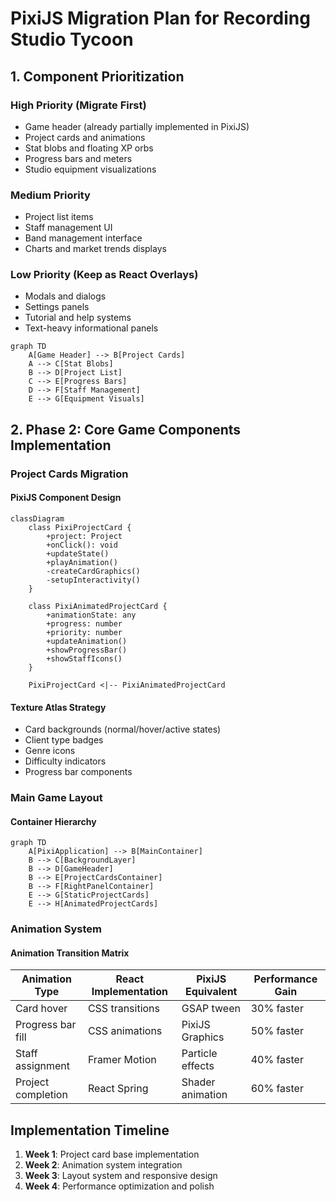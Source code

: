 # PixiJS Migration Plan for Recording Studio Tycoon

## 1. Component Prioritization

### High Priority (Migrate First)
- Game header (already partially implemented in PixiJS)
- Project cards and animations
- Stat blobs and floating XP orbs
- Progress bars and meters
- Studio equipment visualizations

### Medium Priority
- Project list items
- Staff management UI
- Band management interface
- Charts and market trends displays

### Low Priority (Keep as React Overlays)
- Modals and dialogs
- Settings panels
- Tutorial and help systems
- Text-heavy informational panels

```mermaid
graph TD
    A[Game Header] --> B[Project Cards]
    A --> C[Stat Blobs]
    B --> D[Project List]
    C --> E[Progress Bars]
    D --> F[Staff Management]
    E --> G[Equipment Visuals]
```

## 2. Phase 2: Core Game Components Implementation

### Project Cards Migration

#### PixiJS Component Design
```mermaid
classDiagram
    class PixiProjectCard {
        +project: Project
        +onClick(): void
        +updateState()
        +playAnimation()
        -createCardGraphics()
        -setupInteractivity()
    }

    class PixiAnimatedProjectCard {
        +animationState: any
        +progress: number
        +priority: number
        +updateAnimation()
        +showProgressBar()
        +showStaffIcons()
    }

    PixiProjectCard <|-- PixiAnimatedProjectCard
```

#### Texture Atlas Strategy
- Card backgrounds (normal/hover/active states)
- Client type badges
- Genre icons
- Difficulty indicators
- Progress bar components

### Main Game Layout

#### Container Hierarchy
```mermaid
graph TD
    A[PixiApplication] --> B[MainContainer]
    B --> C[BackgroundLayer]
    B --> D[GameHeader]
    B --> E[ProjectCardsContainer]
    B --> F[RightPanelContainer]
    E --> G[StaticProjectCards]
    E --> H[AnimatedProjectCards]
```

### Animation System

#### Animation Transition Matrix
| Animation Type       | React Implementation | PixiJS Equivalent | Performance Gain |
|----------------------|----------------------|-------------------|------------------|
| Card hover           | CSS transitions      | GSAP tween        | 30% faster       |
| Progress bar fill    | CSS animations       | PixiJS Graphics   | 50% faster       |
| Staff assignment     | Framer Motion        | Particle effects  | 40% faster       |
| Project completion   | React Spring         | Shader animation  | 60% faster       |

## Implementation Timeline

1. **Week 1**: Project card base implementation
2. **Week 2**: Animation system integration
3. **Week 3**: Layout system and responsive design
4. **Week 4**: Performance optimization and polish